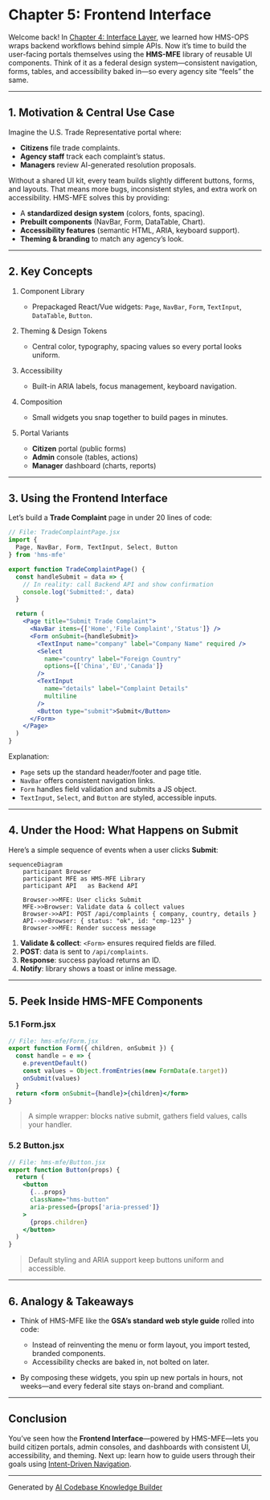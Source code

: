 # Chapter 5: Frontend Interface

Welcome back! In [Chapter 4: Interface Layer](04_interface_layer_.md), we learned how HMS-OPS wraps backend workflows behind simple APIs. Now it’s time to build the user-facing portals themselves using the **HMS-MFE** library of reusable UI components. Think of it as a federal design system—consistent navigation, forms, tables, and accessibility baked in—so every agency site “feels” the same.

---

## 1. Motivation & Central Use Case

Imagine the U.S. Trade Representative portal where:

- **Citizens** file trade complaints.  
- **Agency staff** track each complaint’s status.  
- **Managers** review AI-generated resolution proposals.

Without a shared UI kit, every team builds slightly different buttons, forms, and layouts. That means more bugs, inconsistent styles, and extra work on accessibility. HMS-MFE solves this by providing:

- A **standardized design system** (colors, fonts, spacing).  
- **Prebuilt components** (NavBar, Form, DataTable, Chart).  
- **Accessibility features** (semantic HTML, ARIA, keyboard support).  
- **Theming & branding** to match any agency’s look.

---

## 2. Key Concepts

1. Component Library  
   - Prepackaged React/Vue widgets: `Page`, `NavBar`, `Form`, `TextInput`, `DataTable`, `Button`.  

2. Theming & Design Tokens  
   - Central color, typography, spacing values so every portal looks uniform.  

3. Accessibility  
   - Built-in ARIA labels, focus management, keyboard navigation.  

4. Composition  
   - Small widgets you snap together to build pages in minutes.  

5. Portal Variants  
   - **Citizen** portal (public forms)  
   - **Admin** console (tables, actions)  
   - **Manager** dashboard (charts, reports)  

---

## 3. Using the Frontend Interface

Let’s build a **Trade Complaint** page in under 20 lines of code:

```jsx
// File: TradeComplaintPage.jsx
import {
  Page, NavBar, Form, TextInput, Select, Button
} from 'hms-mfe'

export function TradeComplaintPage() {
  const handleSubmit = data => {
    // In reality: call Backend API and show confirmation
    console.log('Submitted:', data)
  }

  return (
    <Page title="Submit Trade Complaint">
      <NavBar items={['Home','File Complaint','Status']} />
      <Form onSubmit={handleSubmit}>
        <TextInput name="company" label="Company Name" required />
        <Select
          name="country" label="Foreign Country"
          options={['China','EU','Canada']}
        />
        <TextInput
          name="details" label="Complaint Details"
          multiline
        />
        <Button type="submit">Submit</Button>
      </Form>
    </Page>
  )
}
```

Explanation:

- `Page` sets up the standard header/footer and page title.  
- `NavBar` offers consistent navigation links.  
- `Form` handles field validation and submits a JS object.  
- `TextInput`, `Select`, and `Button` are styled, accessible inputs.

---

## 4. Under the Hood: What Happens on Submit

Here’s a simple sequence of events when a user clicks **Submit**:

```mermaid
sequenceDiagram
    participant Browser
    participant MFE as HMS-MFE Library
    participant API   as Backend API

    Browser->>MFE: User clicks Submit
    MFE->>Browser: Validate data & collect values
    Browser->>API: POST /api/complaints { company, country, details }
    API-->>Browser: { status: "ok", id: "cmp-123" }
    Browser->>MFE: Render success message
```

1. **Validate & collect**: `<Form>` ensures required fields are filled.  
2. **POST**: data is sent to `/api/complaints`.  
3. **Response**: success payload returns an ID.  
4. **Notify**: library shows a toast or inline message.

---

## 5. Peek Inside HMS-MFE Components

### 5.1 Form.jsx

```jsx
// File: hms-mfe/Form.jsx
export function Form({ children, onSubmit }) {
  const handle = e => {
    e.preventDefault()
    const values = Object.fromEntries(new FormData(e.target))
    onSubmit(values)
  }
  return <form onSubmit={handle}>{children}</form>
}
```
> A simple wrapper: blocks native submit, gathers field values, calls your handler.

### 5.2 Button.jsx

```jsx
// File: hms-mfe/Button.jsx
export function Button(props) {
  return (
    <button
      {...props}
      className="hms-button"
      aria-pressed={props['aria-pressed']}
    >
      {props.children}
    </button>
  )
}
```
> Default styling and ARIA support keep buttons uniform and accessible.

---

## 6. Analogy & Takeaways

- Think of HMS-MFE like the **GSA’s standard web style guide** rolled into code:  
  - Instead of reinventing the menu or form layout, you import tested, branded components.  
  - Accessibility checks are baked in, not bolted on later.

- By composing these widgets, you spin up new portals in hours, not weeks—and every federal site stays on-brand and compliant.

---

## Conclusion

You’ve seen how the **Frontend Interface**—powered by HMS-MFE—lets you build citizen portals, admin consoles, and dashboards with consistent UI, accessibility, and theming. Next up: learn how to guide users through their goals using [Intent-Driven Navigation](06_intent_driven_navigation_.md).

---

Generated by [AI Codebase Knowledge Builder](https://github.com/The-Pocket/Tutorial-Codebase-Knowledge)